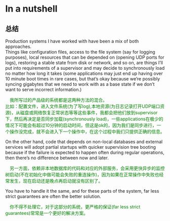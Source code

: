 # In a nutshell
## 总结
Production systems I have worked with have been a mix of both approaches.<br>
Things like configuration files, access to the file system (say for logging purposes), local resources that can be depended on (opening UDP ports for logs), restoring a stable state from disk or network, and so on, are things I’ll put into requirements of a supervisor and may decide to synchronously load no matter how long it takes (some applications may just end up having over 10 minute boot times in rare cases, but that’s okay because we’re possibly syncing gigabytes that we need to work with as a base state if we don’t want to serve incorrect information.)
<p></p> <font color="green">

&emsp;我所写过的产品级的系统都是这两种方法的混合。<br>
比如：配置文件，进入文件系统(为了写log),本地资源(为日志记录打开UDP端口资源)，从磁盘或网络恢复正常状态等等这些事件，我都会把他们放到supervisor下，然后再决定是否同步加载(synchronously load)，一些applications在极少的情况下可能会有超过10分钟的启动时间，但这是ok的，因为我们是同步进行，一个操作没完成，就不会进入下一个操作中，在这个过程中我们只提供正确的信息。
</font> <p></p>

On the other hand, code that depends on non-local databases and external services will adopt partial startups with quicker supervision tree booting because if the failure is expected to happen often during regular operations, then there’s no difference between now
and later.
<p></p> <font color="green">

&emsp;另一方面，依赖非本地数据库的代码和对应的外部服务，会采用更快异步的监控树启动(不在初始化中做可能会失败的重连操作)，因为如果在正常操作中失败也经常发生，现在启动还是晚点再启动就没有区别了。
</font> <p></p>

 You have to handle it the same, and for these parts of the system, far less strict guarantees are often the better solution.
<p></p> <font color="green">
&emsp;你不得不处理它，对于这部分的系统，更严格的保证(far less strict guarantees)常常是一个更好的解决方案。
</font>
<p></p>
